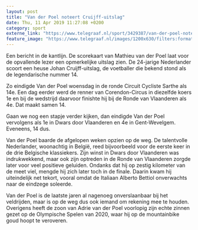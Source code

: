 ```yaml
---
layout: post
title: "Van der Poel noteert Cruijff-uitslag"
date: Thu, 11 Apr 2019 11:27:08 +0200
category: sport
externe_link: "https://www.telegraaf.nl/sport/3429387/van-der-poel-noteert-cruijff-uitslag"
feature_image: "https://www.telegraaf.nl/images/1200x630/filters:format(jpeg):quality(80)/cdn-kiosk-api.telegraaf.nl/fc13f14e-5c3b-11e9-b689-0217670beecd.jpg"
---
```


<p class="intro">Een bericht in de kantlijn. De scorekaart van Mathieu van der Poel laat voor de opvallende lezer een opmerkelijke uitslag zien. De 24-jarige Nederlander scoort een heuse Johan Cruijff-uitslag, de voetballer die bekend stond als de legendarische nummer 14.</p> <p>Zo eindigde Van der Poel woensdag in de ronde Circuit Cycliste Sarthe als 14e. Een dag eerder werd de renner van Corendon-Circus in diezelfde koers 1e en bij de wedstrijd daarvoor finishte hij bij de Ronde van Vlaanderen als 4e. Dat maakt samen 14.</p><p>Gaan we nog een stapje verder kijken, dan eindigde Van der Poel vervolgens als 1e in Dwars door Vlaanderen en 4e in Gent-Wevelgem. Eveneens, 14 dus.</p><p>Van der Poel baarde de afgelopen weken opzien op de weg. De talentvolle Nederlander, woonachtig in België, reed bijvoorbeeld voor de eerste keer in de drie Belgische klassiekers. Zijn winst in Dwars door Vlaanderen was indrukwekkend, maar ook zijn optreden in de Ronde van Vlaanderen zorgde later voor veel positieve geluiden. Ondanks dat hij op zestig kilometer van de meet viel, mengde hij zich later toch in de finale. Daarin kwam hij uiteindelijk net tekort, vooral omdat de Italiaan Alberto Bettiol onverwachts naar de eindzege soleerde.</p><p>Van der Poel is de laatste jaren al nagenoeg onverslaanbaar bij het veldrijden, maar is op de weg dus ook iemand om rekening mee te houden. Overigens heeft de zoon van Adrie van der Poel voorlopig zijn echte zinnen gezet op de Olympische Spelen van 2020, waar hij op de mountainbike goud hoopt te veroveren.</p>
